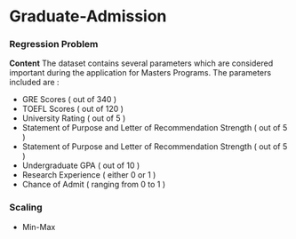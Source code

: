 # Graduate-Admission
<h3>Regression Problem</h3>
<p><b>Content</b>
The dataset contains several parameters which are considered important during the application for Masters Programs.
The parameters included are :
<ul>
  <li>GRE Scores ( out of 340 )</li>
  <li>TOEFL Scores ( out of 120 )</li>
  <li>University Rating ( out of 5 )</li>
  <li>Statement of Purpose and Letter of Recommendation Strength ( out of 5 )</li>
  <li>Statement of Purpose and Letter of Recommendation Strength ( out of 5 )</li>
  <li>Undergraduate GPA ( out of 10 )</li>
  <li>Research Experience ( either 0 or 1 )</li>
  <li>Chance of Admit ( ranging from 0 to 1 )</li>
</ul>
<h3>Scaling</h3>
<ul><li>Min-Max</li></ul>








